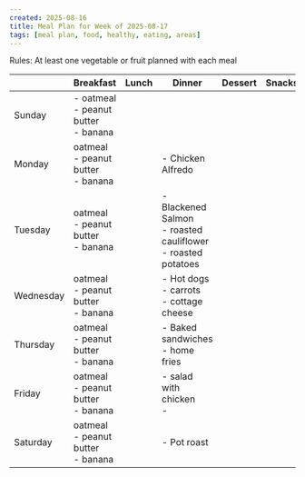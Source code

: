 ```yaml
---
created: 2025-08-16
title: Meal Plan for Week of 2025-08-17
tags: [meal plan, food, healthy, eating, areas]
---
```


Rules: At least one vegetable or fruit planned with each meal

|           | Breakfast                                | Lunch | Dinner                                                            | Dessert | Snacks |
| --------- | ---------------------------------------- | ----- | ----------------------------------------------------------------- | ------- | ------ |
| Sunday    | - oatmeal<br>- peanut butter<br>- banana |       |                                                                   |         |        |
| Monday    | oatmeal<br>- peanut butter<br>- banana   |       | - Chicken Alfredo                                                 |         |        |
| Tuesday   | oatmeal<br>- peanut butter<br>- banana   |       | - Blackened Salmon<br>- roasted cauliflower<br>- roasted potatoes |         |        |
| Wednesday | oatmeal<br>- peanut butter<br>- banana   |       | - Hot dogs<br>- carrots<br>- cottage cheese                       |         |        |
| Thursday  | oatmeal<br>- peanut butter<br>- banana   |       | - Baked sandwiches<br>- home fries                                |         |        |
| Friday    | oatmeal<br>- peanut butter<br>- banana   |       | - salad with chicken<br>-                                         |         |        |
| Saturday  | oatmeal<br>- peanut butter<br>- banana   |       | - Pot roast                                                       |         |        |

 